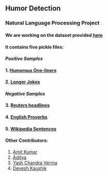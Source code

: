 ## Humor Detection
### Natural Language Processing Project

#### We are working on the dataset provided [here](https://github.com/CrowdTruth/Short-Text-Corpus-For-Humor-Detection)
#### It contains five pickle files:
#### *Positive Samples*
#### 1. [Humorous One-liners](https://github.com/iamdsc/humor_detection/blob/master/datasets/humorous_oneliners.pickle)
#### 2. [Longer Jokes](https://github.com/iamdsc/humor_detection/blob/master/datasets/oneliners_incl_doubles.pickle)
#### *Negative Samples*
#### 3. [Reuters headlines](https://github.com/iamdsc/humor_detection/blob/master/datasets/reuters_headlines.pickle)
#### 4. [English Proverbs](https://github.com/iamdsc/humor_detection/blob/master/datasets/proverbs.pickle)
#### 5. [Wikipedia Sentences](https://github.com/iamdsc/humor_detection/blob/master/datasets/wiki_sentences.pickle)

#### Other Contributors: 
1. [Amit Kumar](https://github.com/pymit/)
2. [Aditya](https://github.com/adi160)
3. [Yash Chandra Verma](https://github.com/ycv005)
4. [Devesh Kaushik](https://github.com/deveshkau)

